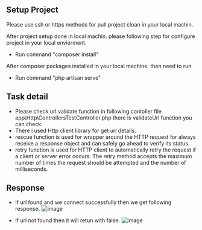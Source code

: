 ## Setup Project

Please use ssh or https methods for pull project cloan in your local machin.

After project setup done in local machin. please following step for configure project in your local envierment.

- Run command "composer install"

After composer packages installed in your local machine. then need to run 

- Run command "php artisan serve"

## Task detail

- Please check url validate function in following contoller file app\Http\ControllersTestController.php there is validateUrl function you can check.
- There i used Http client library for get url details.
- rescue function is used for wrapper around the HTTP request for always receive a response object and can safely go ahead to verify its status.
- retry function is used for HTTP client to automatically retry the request if a client or server error occurs.  The retry method accepts the maximum number of times the request should be attempted and the number of milliseconds.

## Response

- If url found and we connect successfully then we get following response.
  ![image](https://user-images.githubusercontent.com/118823606/209770657-44210724-6956-4f8b-b52e-087102236c1a.png)


- If url not found then it will retun with false.
  ![image](https://user-images.githubusercontent.com/118823606/209770727-6aaa2bf4-2292-44b1-8193-3ff5669c0878.png)


